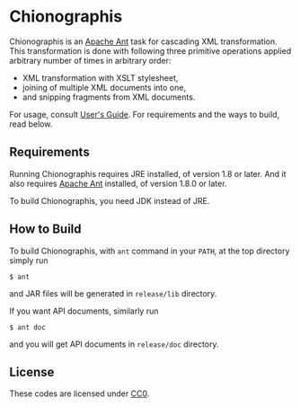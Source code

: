 # Chionographis

Chionographis is an [Apache Ant](http://ant.apache.org/) task for cascading XML transformation.
This transformation is done with following three primitive operations applied arbitrary number of times in arbitrary order:
 - XML transformation with XSLT stylesheet,
 - joining of multiple XML documents into one,
 - and snipping fragments from XML documents.

For usage, consult [User's Guide](UsersGuide.asciidoc). For requirements and the ways to build, read below.

## Requirements

Running Chionographis requires JRE installed, of version 1.8 or later. And it also requires [Apache Ant](http://ant.apache.org/) installed, of version 1.8.0 or later.

To build Chionographis, you need JDK instead of JRE.

## How to Build

To build Chionographis, with `ant` command in your `PATH`, at the top directory simply run

```
$ ant
```
and JAR files will be generated in `release/lib` directory.

If you want API documents, similarly run

```
$ ant doc
```

and you will get API documents in `release/doc` directory.

## License

These codes are licensed under [CC0](https://creativecommons.org/publicdomain/zero/1.0/deed).
